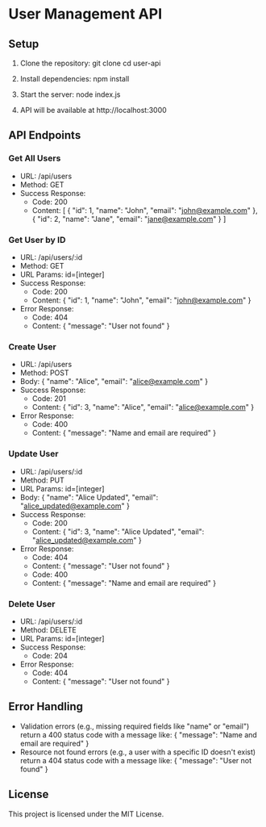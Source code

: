 # User Management API

## Setup

1. Clone the repository:
   git clone <repository-url>
   cd user-api

2. Install dependencies:
   npm install

3. Start the server:
   node index.js

4. API will be available at http://localhost:3000

## API Endpoints

### Get All Users
- URL: /api/users
- Method: GET
- Success Response:
  - Code: 200
  - Content:
    [
      { "id": 1, "name": "John", "email": "john@example.com" },
      { "id": 2, "name": "Jane", "email": "jane@example.com" }
    ]

### Get User by ID
- URL: /api/users/:id
- Method: GET
- URL Params: id=[integer]
- Success Response:
  - Code: 200
  - Content:
    { "id": 1, "name": "John", "email": "john@example.com" }
- Error Response:
  - Code: 404
  - Content:
    { "message": "User not found" }

### Create User
- URL: /api/users
- Method: POST
- Body:
  {
    "name": "Alice",
    "email": "alice@example.com"
  }
- Success Response:
  - Code: 201
  - Content:
    { "id": 3, "name": "Alice", "email": "alice@example.com" }
- Error Response:
  - Code: 400
  - Content:
    { "message": "Name and email are required" }

### Update User
- URL: /api/users/:id
- Method: PUT
- URL Params: id=[integer]
- Body:
  {
    "name": "Alice Updated",
    "email": "alice_updated@example.com"
  }
- Success Response:
  - Code: 200
  - Content:
    { "id": 3, "name": "Alice Updated", "email": "alice_updated@example.com" }
- Error Response:
  - Code: 404
  - Content:
    { "message": "User not found" }
  - Code: 400
  - Content:
    { "message": "Name and email are required" }

### Delete User
- URL: /api/users/:id
- Method: DELETE
- URL Params: id=[integer]
- Success Response:
  - Code: 204
- Error Response:
  - Code: 404
  - Content:
    { "message": "User not found" }

## Error Handling
- Validation errors (e.g., missing required fields like "name" or "email") return a 400 status code with a message like:
  { "message": "Name and email are required" }
- Resource not found errors (e.g., a user with a specific ID doesn't exist) return a 404 status code with a message like:
  { "message": "User not found" }

## License
This project is licensed under the MIT License.
